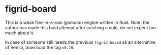 # figrid-board

This is a weak five-in-a-row (gomoku) engine written in Rust. Note: the author has made this bold attempt after catching a cold, do not expect too much about it.

In case of someone still needs the previous `figrid-board` as an alternative of Renlib, download the tag `v0.20`.
